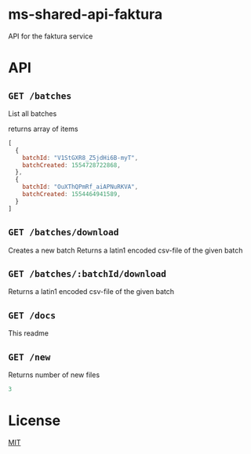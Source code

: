 # ms-shared-api-faktura

API for the faktura service

# API

## `GET /batches`

List all batches

returns array of items

```JavaScript
[
  {
    batchId: "V1StGXR8_Z5jdHi6B-myT",
    batchCreated: 1554728722868,
  },
  {
    batchId: "OuXThQPmRf_aiAPNuRKVA",
    batchCreated: 1554464941589,
  }
]
```

## `GET /batches/download`

Creates a new batch
Returns a latin1 encoded csv-file of the given batch

## `GET /batches/:batchId/download`

Returns a latin1 encoded csv-file of the given batch

## `GET /docs`

This readme

## `GET /new`

Returns number of new files

```JavaScript
3
```

# License

[MIT](LICENSE)
